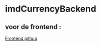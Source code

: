 # imdCurrencyBackend

## voor de frontend :
[Frontend github](https://github.com/MiguelLamm/imdCurrency)
